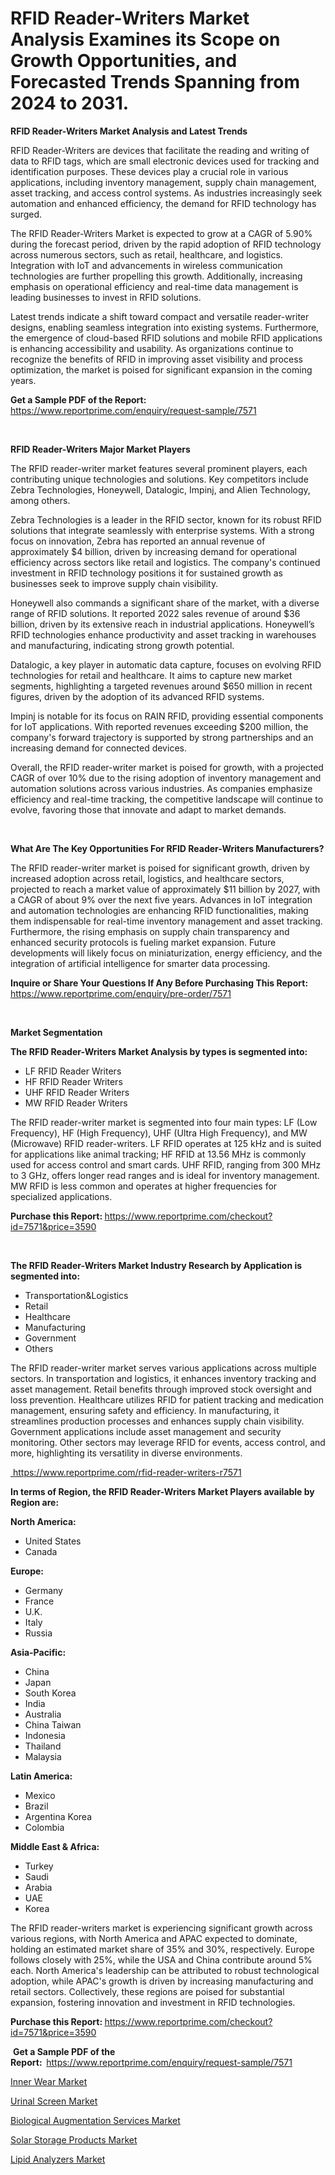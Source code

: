 <p><h1>RFID Reader-Writers Market Analysis Examines its Scope on Growth Opportunities, and Forecasted Trends Spanning from 2024 to 2031.</h1></p><p><strong>RFID Reader-Writers Market Analysis and Latest Trends</strong></p>
<p><p>RFID Reader-Writers are devices that facilitate the reading and writing of data to RFID tags, which are small electronic devices used for tracking and identification purposes. These devices play a crucial role in various applications, including inventory management, supply chain management, asset tracking, and access control systems. As industries increasingly seek automation and enhanced efficiency, the demand for RFID technology has surged.</p><p>The RFID Reader-Writers Market is expected to grow at a CAGR of 5.90% during the forecast period, driven by the rapid adoption of RFID technology across numerous sectors, such as retail, healthcare, and logistics. Integration with IoT and advancements in wireless communication technologies are further propelling this growth. Additionally, increasing emphasis on operational efficiency and real-time data management is leading businesses to invest in RFID solutions.</p><p>Latest trends indicate a shift toward compact and versatile reader-writer designs, enabling seamless integration into existing systems. Furthermore, the emergence of cloud-based RFID solutions and mobile RFID applications is enhancing accessibility and usability. As organizations continue to recognize the benefits of RFID in improving asset visibility and process optimization, the market is poised for significant expansion in the coming years.</p></p>
<p><strong>Get a Sample PDF of the Report:&nbsp;</strong> <a href="https://www.reportprime.com/enquiry/request-sample/7571">https://www.reportprime.com/enquiry/request-sample/7571</a></p>
<p>&nbsp;</p>
<p><strong>RFID Reader-Writers Major Market Players</strong></p>
<p><p>The RFID reader-writer market features several prominent players, each contributing unique technologies and solutions. Key competitors include Zebra Technologies, Honeywell, Datalogic, Impinj, and Alien Technology, among others.</p><p>Zebra Technologies is a leader in the RFID sector, known for its robust RFID solutions that integrate seamlessly with enterprise systems. With a strong focus on innovation, Zebra has reported an annual revenue of approximately $4 billion, driven by increasing demand for operational efficiency across sectors like retail and logistics. The company's continued investment in RFID technology positions it for sustained growth as businesses seek to improve supply chain visibility.</p><p>Honeywell also commands a significant share of the market, with a diverse range of RFID solutions. It reported 2022 sales revenue of around $36 billion, driven by its extensive reach in industrial applications. Honeywell’s RFID technologies enhance productivity and asset tracking in warehouses and manufacturing, indicating strong growth potential.</p><p>Datalogic, a key player in automatic data capture, focuses on evolving RFID technologies for retail and healthcare. It aims to capture new market segments, highlighting a targeted revenues around $650 million in recent figures, driven by the adoption of its advanced RFID systems.</p><p>Impinj is notable for its focus on RAIN RFID, providing essential components for IoT applications. With reported revenues exceeding $200 million, the company's forward trajectory is supported by strong partnerships and an increasing demand for connected devices.</p><p>Overall, the RFID reader-writer market is poised for growth, with a projected CAGR of over 10% due to the rising adoption of inventory management and automation solutions across various industries. As companies emphasize efficiency and real-time tracking, the competitive landscape will continue to evolve, favoring those that innovate and adapt to market demands.</p></p>
<p>&nbsp;</p>
<p><strong>What Are The Key Opportunities For RFID Reader-Writers Manufacturers?</strong></p>
<p><p>The RFID reader-writer market is poised for significant growth, driven by increased adoption across retail, logistics, and healthcare sectors, projected to reach a market value of approximately $11 billion by 2027, with a CAGR of about 9% over the next five years. Advances in IoT integration and automation technologies are enhancing RFID functionalities, making them indispensable for real-time inventory management and asset tracking. Furthermore, the rising emphasis on supply chain transparency and enhanced security protocols is fueling market expansion. Future developments will likely focus on miniaturization, energy efficiency, and the integration of artificial intelligence for smarter data processing.</p></p>
<p><strong>Inquire or Share Your Questions If Any Before Purchasing This Report:</strong> <a href="https://www.reportprime.com/enquiry/pre-order/7571">https://www.reportprime.com/enquiry/pre-order/7571</a></p>
<p>&nbsp;</p>
<p><strong>Market Segmentation</strong></p>
<p><strong>The RFID Reader-Writers Market Analysis by types is segmented into:</strong></p>
<p><ul><li>LF RFID Reader Writers</li><li>HF RFID Reader Writers</li><li>UHF RFID Reader Writers</li><li>MW RFID Reader Writers</li></ul></p>
<p><p>The RFID reader-writer market is segmented into four main types: LF (Low Frequency), HF (High Frequency), UHF (Ultra High Frequency), and MW (Microwave) RFID reader-writers. LF RFID operates at 125 kHz and is suited for applications like animal tracking; HF RFID at 13.56 MHz is commonly used for access control and smart cards. UHF RFID, ranging from 300 MHz to 3 GHz, offers longer read ranges and is ideal for inventory management. MW RFID is less common and operates at higher frequencies for specialized applications.</p></p>
<p><strong>Purchase this Report:&nbsp;</strong><a href="https://www.reportprime.com/checkout?id=7571&price=3590">https://www.reportprime.com/checkout?id=7571&price=3590</a></p>
<p>&nbsp;</p>
<p><strong>The RFID Reader-Writers Market Industry Research by Application is segmented into:</strong></p>
<p><ul><li>Transportation&Logistics</li><li>Retail</li><li>Healthcare</li><li>Manufacturing</li><li>Government</li><li>Others</li></ul></p>
<p><p>The RFID reader-writer market serves various applications across multiple sectors. In transportation and logistics, it enhances inventory tracking and asset management. Retail benefits through improved stock oversight and loss prevention. Healthcare utilizes RFID for patient tracking and medication management, ensuring safety and efficiency. In manufacturing, it streamlines production processes and enhances supply chain visibility. Government applications include asset management and security monitoring. Other sectors may leverage RFID for events, access control, and more, highlighting its versatility in diverse environments.</p></p>
<p><a href="https://www.reportprime.com/rfid-reader-writers-r7571">&nbsp;https://www.reportprime.com/rfid-reader-writers-r7571</a></p>
<p><strong>In terms of Region, the RFID Reader-Writers Market Players available by Region are:</strong></p>
<p>
    <p> <strong> North America: </strong>
        <ul>
            <li>United States</li>
            <li>Canada</li>
        </ul>
        </p> 
    <p> <strong> Europe: </strong>
        <ul>
            <li>Germany</li>
            <li>France</li>
            <li>U.K.</li>
            <li>Italy</li>
            <li>Russia</li>
        </ul>
        </p> 
    <p> <strong> Asia-Pacific: </strong>
        <ul>
            <li>China</li>
            <li>Japan</li>
            <li>South Korea</li>
            <li>India</li>
            <li>Australia</li>
            <li>China Taiwan</li>
            <li>Indonesia</li>
            <li>Thailand</li>
            <li>Malaysia</li>
        </ul>
        </p> 
    <p> <strong> Latin America: </strong>
        <ul>
            <li>Mexico</li>
            <li>Brazil</li>
            <li>Argentina Korea</li>
            <li>Colombia</li>
        </ul>
        </p> 
    <p> <strong> Middle East & Africa: </strong>
        <ul>
            <li>Turkey</li>
            <li>Saudi</li>
            <li>Arabia</li>
            <li>UAE</li>
            <li>Korea</li>
        </ul>
    </p>
    </p>
<p><p>The RFID reader-writers market is experiencing significant growth across various regions, with North America and APAC expected to dominate, holding an estimated market share of 35% and 30%, respectively. Europe follows closely with 25%, while the USA and China contribute around 5% each. North America's leadership can be attributed to robust technological adoption, while APAC's growth is driven by increasing manufacturing and retail sectors. Collectively, these regions are poised for substantial expansion, fostering innovation and investment in RFID technologies.</p></p>
<p><strong>Purchase this Report: </strong><a href="https://www.reportprime.com/checkout?id=7571&price=3590">https://www.reportprime.com/checkout?id=7571&price=3590</a></p>
<p>&nbsp;<strong>Get a Sample PDF of the Report:&nbsp;&nbsp;</strong><a href="https://www.reportprime.com/enquiry/request-sample/7571">https://www.reportprime.com/enquiry/request-sample/7571</a></p>
<p><strong></strong></p>
<p><p><a href="https://www.linkedin.com/pulse/future-ready-strategic-insights-global-inner-wear-market-2024-bvdve?trackingId=iLDpCVPXRHqZojbUPjketQ%3D%3D">Inner Wear Market</a></p><p><a href="https://www.linkedin.com/pulse/global-urinal-screen-market-size-expected-experience-cagr-109-20fwe?trackingId=CclAB04IRMe4I%2Be1vh359A%3D%3D">Urinal Screen Market</a></p><p><a href="https://medium.com/@ruth.murray9056/how-will-the-biological-augmentation-services-market-evolve-5373715f1766?postPublishedType=initial">Biological Augmentation Services Market</a></p><p><a href="https://issuu.com/reportprime-2/docs/solar-storage-products-market-size-_879c31c0632c3d">Solar Storage Products Market</a></p><p><a href="https://issuu.com/reportprime-2/docs/lipid-analyzers-market-size-2030.pp_ceeabb863f42ec">Lipid Analyzers Market</a></p></p>